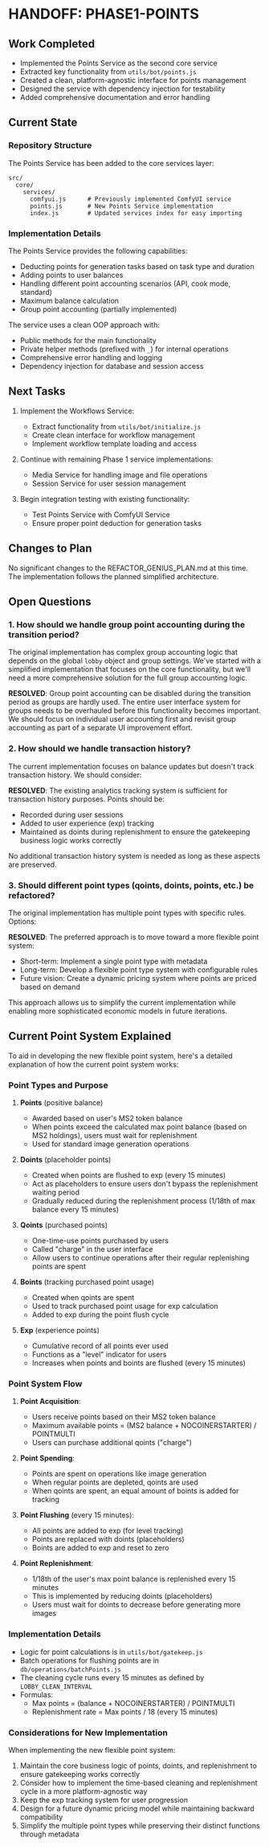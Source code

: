 # HANDOFF: PHASE1-POINTS

## Work Completed
- Implemented the Points Service as the second core service
- Extracted key functionality from `utils/bot/points.js` 
- Created a clean, platform-agnostic interface for points management
- Designed the service with dependency injection for testability
- Added comprehensive documentation and error handling

## Current State

### Repository Structure
The Points Service has been added to the core services layer:

```
src/
  core/
    services/
      comfyui.js      # Previously implemented ComfyUI service
      points.js       # New Points Service implementation
      index.js        # Updated services index for easy importing
```

### Implementation Details

The Points Service provides the following capabilities:
- Deducting points for generation tasks based on task type and duration
- Adding points to user balances
- Handling different point accounting scenarios (API, cook mode, standard)
- Maximum balance calculation
- Group point accounting (partially implemented)

The service uses a clean OOP approach with:
- Public methods for the main functionality
- Private helper methods (prefixed with `_`) for internal operations
- Comprehensive error handling and logging
- Dependency injection for database and session access

## Next Tasks
1. Implement the Workflows Service:
   - Extract functionality from `utils/bot/initialize.js`
   - Create clean interface for workflow management
   - Implement workflow template loading and access

2. Continue with remaining Phase 1 service implementations:
   - Media Service for handling image and file operations
   - Session Service for user session management

3. Begin integration testing with existing functionality:
   - Test Points Service with ComfyUI Service
   - Ensure proper point deduction for generation tasks

## Changes to Plan
No significant changes to the REFACTOR_GENIUS_PLAN.md at this time. The implementation follows the planned simplified architecture.

## Open Questions

### 1. How should we handle group point accounting during the transition period?
The original implementation has complex group accounting logic that depends on the global `lobby` object and group settings. We've started with a simplified implementation that focuses on the core functionality, but we'll need a more comprehensive solution for the full group accounting logic.

**RESOLVED**: Group point accounting can be disabled during the transition period as groups are hardly used. The entire user interface system for groups needs to be overhauled before this functionality becomes important. We should focus on individual user accounting first and revisit group accounting as part of a separate UI improvement effort.

### 2. How should we handle transaction history?
The current implementation focuses on balance updates but doesn't track transaction history. We should consider:

**RESOLVED**: The existing analytics tracking system is sufficient for transaction history purposes. Points should be:
- Recorded during user sessions
- Added to user experience (exp) tracking
- Maintained as doints during replenishment to ensure the gatekeeping business logic works correctly

No additional transaction history system is needed as long as these aspects are preserved.

### 3. Should different point types (qoints, doints, points, etc.) be refactored?
The original implementation has multiple point types with specific rules. Options:

**RESOLVED**: The preferred approach is to move toward a more flexible point system:
- Short-term: Implement a single point type with metadata
- Long-term: Develop a flexible point type system with configurable rules
- Future vision: Create a dynamic pricing system where points are priced based on demand

This approach allows us to simplify the current implementation while enabling more sophisticated economic models in future iterations.

## Current Point System Explained

To aid in developing the new flexible point system, here's a detailed explanation of how the current point system works:

### Point Types and Purpose

1. **Points** (positive balance)
   - Awarded based on user's MS2 token balance
   - When points exceed the calculated max point balance (based on MS2 holdings), users must wait for replenishment
   - Used for standard image generation operations

2. **Doints** (placeholder points)
   - Created when points are flushed to exp (every 15 minutes)
   - Act as placeholders to ensure users don't bypass the replenishment waiting period
   - Gradually reduced during the replenishment process (1/18th of max balance every 15 minutes)

3. **Qoints** (purchased points)
   - One-time-use points purchased by users
   - Called "charge" in the user interface
   - Allow users to continue operations after their regular replenishing points are spent

4. **Boints** (tracking purchased point usage)
   - Created when qoints are spent
   - Used to track purchased point usage for exp calculation
   - Added to exp during the point flush cycle

5. **Exp** (experience points)
   - Cumulative record of all points ever used
   - Functions as a "level" indicator for users
   - Increases when points and boints are flushed (every 15 minutes)

### Point System Flow

1. **Point Acquisition**:
   - Users receive points based on their MS2 token balance
   - Maximum available points = (MS2 balance + NOCOINERSTARTER) / POINTMULTI
   - Users can purchase additional qoints ("charge")

2. **Point Spending**:
   - Points are spent on operations like image generation
   - When regular points are depleted, qoints are used
   - When qoints are spent, an equal amount of boints is added for tracking

3. **Point Flushing** (every 15 minutes):
   - All points are added to exp (for level tracking)
   - Points are replaced with doints (placeholders)
   - Boints are added to exp and reset to zero

4. **Point Replenishment**:
   - 1/18th of the user's max point balance is replenished every 15 minutes
   - This is implemented by reducing doints (placeholders)
   - Users must wait for doints to decrease before generating more images

### Implementation Details

- Logic for point calculations is in `utils/bot/gatekeep.js`
- Batch operations for flushing points are in `db/operations/batchPoints.js`
- The cleaning cycle runs every 15 minutes as defined by `LOBBY_CLEAN_INTERVAL`
- Formulas:
  - Max points = (balance + NOCOINERSTARTER) / POINTMULTI
  - Replenishment rate = Max points / 18 (every 15 minutes)

### Considerations for New Implementation

When implementing the new flexible point system:

1. Maintain the core business logic of points, doints, and replenishment to ensure gatekeeping works correctly
2. Consider how to implement the time-based cleaning and replenishment cycle in a more platform-agnostic way
3. Keep the exp tracking system for user progression
4. Design for a future dynamic pricing model while maintaining backward compatibility
5. Simplify the multiple point types while preserving their distinct functions through metadata 